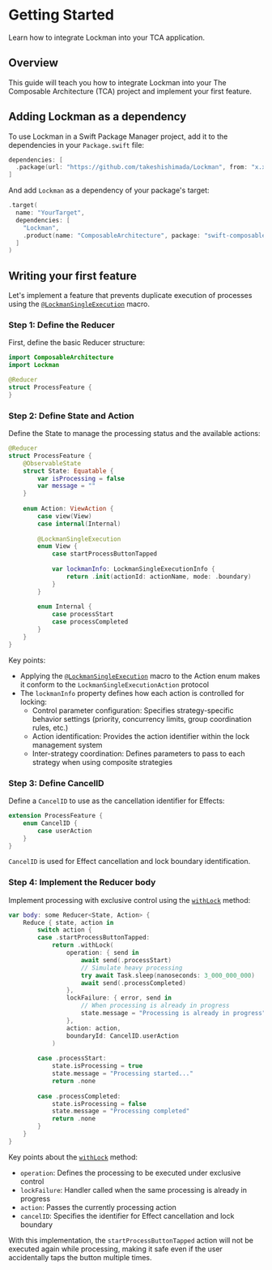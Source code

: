 # Getting Started

Learn how to integrate Lockman into your TCA application.

## Overview

This guide will teach you how to integrate Lockman into your The Composable Architecture (TCA) project and implement your first feature.

## Adding Lockman as a dependency

To use Lockman in a Swift Package Manager project, add it to the dependencies in your `Package.swift` file:

```swift
dependencies: [
  .package(url: "https://github.com/takeshishimada/Lockman", from: "x.x.x")
]
```

And add `Lockman` as a dependency of your package's target:

```swift
.target(
  name: "YourTarget",
  dependencies: [
    "Lockman",
    .product(name: "ComposableArchitecture", package: "swift-composable-architecture")
  ]
)
```

## Writing your first feature

Let's implement a feature that prevents duplicate execution of processes using the [`@LockmanSingleExecution`](<doc:SingleExecutionStrategy>) macro.

### Step 1: Define the Reducer

First, define the basic Reducer structure:

```swift
import ComposableArchitecture
import Lockman

@Reducer
struct ProcessFeature {
}
```

### Step 2: Define State and Action

Define the State to manage the processing status and the available actions:

```swift
@Reducer
struct ProcessFeature {
    @ObservableState
    struct State: Equatable {
        var isProcessing = false
        var message = ""
    }
    
    enum Action: ViewAction {
        case view(View)
        case internal(Internal)
        
        @LockmanSingleExecution
        enum View {
            case startProcessButtonTapped
            
            var lockmanInfo: LockmanSingleExecutionInfo {
                return .init(actionId: actionName, mode: .boundary)
            }
        }
        
        enum Internal {
            case processStart
            case processCompleted
        }
    }
}
```

Key points:

- Applying the [`@LockmanSingleExecution`](<doc:SingleExecutionStrategy>) macro to the Action enum makes it conform to the `LockmanSingleExecutionAction` protocol
- The `lockmanInfo` property defines how each action is controlled for locking:
  - Control parameter configuration: Specifies strategy-specific behavior settings (priority, concurrency limits, group coordination rules, etc.)
  - Action identification: Provides the action identifier within the lock management system
  - Inter-strategy coordination: Defines parameters to pass to each strategy when using composite strategies

### Step 3: Define CancelID

Define a `CancelID` to use as the cancellation identifier for Effects:

```swift
extension ProcessFeature {
    enum CancelID {
        case userAction
    }
}
```

`CancelID` is used for Effect cancellation and lock boundary identification.

### Step 4: Implement the Reducer body

Implement processing with exclusive control using the [`withLock`](<doc:Lock>) method:

```swift
var body: some Reducer<State, Action> {
    Reduce { state, action in
        switch action {
        case .startProcessButtonTapped:
            return .withLock(
                operation: { send in
                    await send(.processStart)
                    // Simulate heavy processing
                    try await Task.sleep(nanoseconds: 3_000_000_000)
                    await send(.processCompleted)
                },
                lockFailure: { error, send in
                    // When processing is already in progress
                    state.message = "Processing is already in progress"
                },
                action: action,
                boundaryId: CancelID.userAction
            )
            
        case .processStart:
            state.isProcessing = true
            state.message = "Processing started..."
            return .none
            
        case .processCompleted:
            state.isProcessing = false
            state.message = "Processing completed"
            return .none
        }
    }
}
```

Key points about the [`withLock`](<doc:Lock>) method:

- `operation`: Defines the processing to be executed under exclusive control
- `lockFailure`: Handler called when the same processing is already in progress
- `action`: Passes the currently processing action
- `cancelID`: Specifies the identifier for Effect cancellation and lock boundary

With this implementation, the `startProcessButtonTapped` action will not be executed again while processing, making it safe even if the user accidentally taps the button multiple times.

